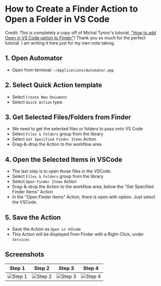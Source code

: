 # How to Create a Finder Action to Open a Folder in VS Code

Credit:
This is completely a copy off of Michal Tynior's tutorial, ["How to add Open in VS Code option to Finder"](https://brainarchives.com/how-to-add-open-in-vscode-option-to-finder/)!
Thank you so much for the perfect tutorial. I am writing it here just for my own note taking.

## 1. Open Automator
  - Open from terminal: `~/Applications/Automator.app`

## 2. Select Quick Action template
  - Select `Create New Document`
  - Select `Quick Action` type.

## 3. Get Selected Files/Folders from Finder
  - We need to get the selected files or folders to pass onto VS Code
  - Select `Files & Folders` group from the library
  - Select `Get Specified Finder Items` Action
  - Drag-&-drop the Action to the workflow area

## 4. Open the Selected Items in VSCode
  - The last step is to open those files in the VSCode.
  - Select `Files & Folders` group from the library
  - Select `Open Finder Items` Action
  - Drag-&-drop the Action to the workflow area, below the "Get Specified Finder Items" Action
  - In the "Open Finder Items" Action, there is open with option.  Just select the VSCode.

## 5. Save the Action
  - Save the Action as `Open in VSCode`
  - This Action will be displayed from Finder with a Right-Click, under `Services`

## Screenshots
| Step 1 | Step 2 | Step 3 | Step 4 |
| ------ | ------ | ------ | ------ |
| ![Step 1](https://brainarchives.com/content/images/2019/05/automator_0.png) | ![Step 2](https://brainarchives.com/content/images/2019/05/automator_1.png) | ![Step 3](https://brainarchives.com/content/images/2019/05/automator_2.png) | ![Step 4](https://brainarchives.com/content/images/2019/05/automator_3.png) |
